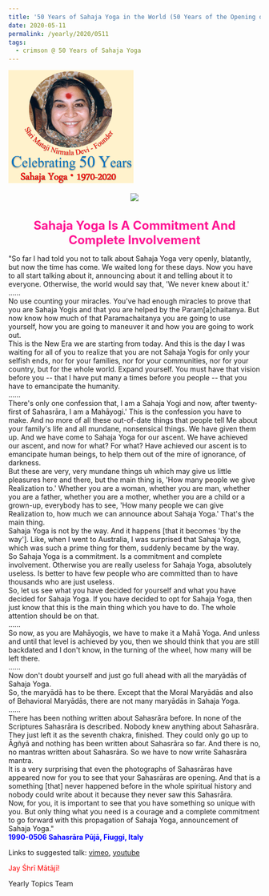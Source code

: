 ```yaml
---
title: '50 Years of Sahaja Yoga in the World (50 Years of the Opening of the Sahasrāra Chakra), Post 16'
date: 2020-05-11
permalink: /yearly/2020/0511
tags:
  - crimson @ 50 Years of Sahaja Yoga
---
```


<div style="text-align: left"><img src="/images/Celebrating50YearsSahajaYoga.png" width="250" /></div><br>

<div style="text-align: center"><img src="https://pub-1e517d8c73a64c9c82977d676b1fff72.r2.dev/image438.png" /></div>

<br>
<p style="color:DeepPink; text-align:center">
<font size="+2"><b>Sahaja Yoga Is A Commitment And Complete Involvement</b><br></font>
</p>

<p>
"So far I had told you not to talk about Sahaja Yoga very openly, blatantly, but now the time has come. We waited long for these days. Now you have to all start talking about it, announcing about it and telling about it to everyone. Otherwise, the world would say that, 'We never knew about it.'<br>
......<br>
No use counting your miracles. You've had enough miracles to prove that you are Sahaja Yogis and that you are helped by the Param[a]chaitanya. But now know how much of that Paramachaitanya you are going to use yourself, how you are going to maneuver it and how you are going to work out.<br>
This is the New Era we are starting from today. And this is the day I was waiting for all of you to realize that you are not Sahaja Yogis for only your selfish ends, nor for your families, nor for your communities, nor for your country, but for the whole world. Expand yourself. You must have that vision before you -- that I have put many a times before you people -- that you have to emancipate the humanity.<br>
......<br>
There's only one confession that, I am a Sahaja Yogi and now, after twenty-first of Sahasrāra, I am a Mahāyogi.' This is the confession you have to make. And no more of all these out-of-date things that people tell Me about your family's life and all mundane, nonsensical things. We have given them up. And we have come to Sahaja Yoga for our ascent. We have achieved our ascent, and now for what? For what? Have achieved our ascent is to emancipate human beings, to help them out of the mire of ignorance, of darkness.<br>
But these are very, very mundane things uh which may give us little pleasures here and there, but the main thing is, 'How many people we give Realization to.' Whether you are a woman, whether you are man, whether you are a father, whether you are a mother, whether you are a child or a grown-up, everybody has to see, 'How many people we can give Realization to, how much we can announce about Sahaja Yoga.' That's the main thing.<br>
Sahaja Yoga is not by the way. And it happens [that it becomes 'by the way']. Like, when I went to Australia, I was surprised that Sahaja Yoga, which was such a prime thing for them, suddenly became by the way.<br>
So Sahaja Yoga is a commitment. Is a commitment and complete involvement. Otherwise you are really useless for Sahaja Yoga, absolutely useless. Is better to have few people who are committed than to have thousands who are just useless.<br>
So, let us see what you have decided for yourself and what you have decided for Sahaja Yoga. If you have decided to opt for Sahaja Yoga, then just know that this is the main thing which you have to do. The whole attention should be on that.<br> 
......<br>
So now, as you are Mahāyogis, we have to make it a Mahā Yoga. And unless and until that level is achieved by you, then we should think that you are still backdated and I don't know, in the turning of the wheel, how many will be left there.<br>
......<br>
Now don't doubt yourself and just go full ahead with all the maryādās of Sahaja Yoga.<br> 
So, the maryādā has to be there. Except that the Moral Maryādās and also of Behavioral Maryādās, there are not many maryādās in Sahaja Yoga.<br>
......<br>
There has been nothing written about Sahasrāra before. In none of the Scriptures Sahasrāra is described. Nobody knew anything about Sahasrāra. They just left it as the seventh chakra, finished. They could only go up to Āgñyā and nothing has been written about Sahasrāra so far. And there is no, no mantras written about Sahasrāra. So we have to now write Sahasrāra mantra.<br> 
It is a very surprising that even the photographs of Sahasrāras have appeared now for you to see that your Sahasrāras are opening. And that is a something [that] never happened before in the whole spiritual history and nobody could write about it because they never saw this Sahasrāra.<br> 
Now, for you, it is important to see that you have something so unique with you. But only thing what you need is a courage and a complete commitment to go forward with this propagation of Sahaja Yoga, announcement of Sahaja Yoga."<br>
<font color="blue"><b>1990-0506 Sahasrāra Pūjā, Fiuggi, Italy</b></font><br>
</p>

Links to suggested talk: <a href="https://vimeo.com/23125872"> vimeo</a>, <a href="https://www.youtube.com/watch?v=BHeMeo0tcT0"> youtube</a><br>

<p style="color:red;">Jay Śhrī Mātājī!<br></p>

Yearly Topics Team